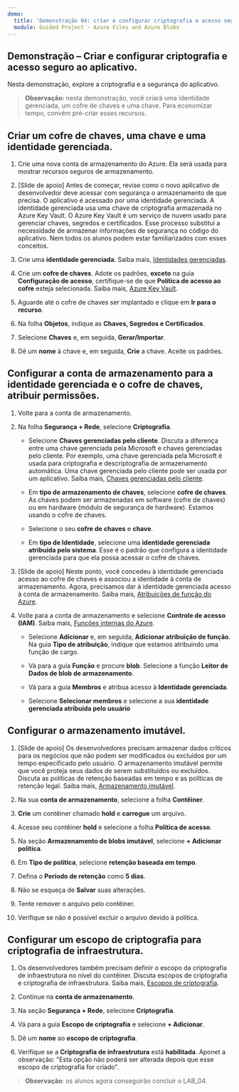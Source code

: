 ```yaml
---
demo:
  title: 'Demonstração 04: criar e configurar criptografia e acesso seguro ao aplicativo'
  module: Guided Project - Azure Files and Azure Blobs
--- 
```


## Demonstração – Criar e configurar criptografia e acesso seguro ao aplicativo. 

Nesta demonstração, explore a criptografia e a segurança do aplicativo.

> **Observação:** nesta demonstração, você criará uma identidade gerenciada, um cofre de chaves e uma chave. Para economizar tempo, convém pré-criar esses recursos. 

## Criar um cofre de chaves, uma chave e uma identidade gerenciada.

1. Crie uma nova conta de armazenamento do Azure. Ela será usada para mostrar recursos seguros de armazenamento.

1. [Slide de apoio] Antes de começar, revise como o novo aplicativo de desenvolvedor deve acessar com segurança o armazenamento de que precisa. O aplicativo é acessado por uma identidade gerenciada. A identidade gerenciada usa uma chave de criptografia armazenada no Azure Key Vault. O Azure Key Vault é um serviço de nuvem usado para gerenciar chaves, segredos e certificados. Esse processo substitui a necessidade de armazenar informações de segurança no código do aplicativo.  Nem todos os alunos podem estar familiarizados com esses conceitos.

1. Crie uma **identidade gerenciada**. Saiba mais, [Identidades gerenciadas](https://learn.microsoft.com/en-us/azure/active-directory/managed-identities-azure-resources/overview).

1. Crie um **cofre de chaves**. Adote os padrões, **exceto** na guia **Configuração de acesso**, certifique-se de que **Política de acesso ao cofre** esteja selecionada. Saiba mais, [Azure Key Vault](https://learn.microsoft.com/azure/active-directory/managed-identities-azure-resources/overview).

1. Aguarde até o cofre de chaves ser implantado e clique em **Ir para o recurso**.

1. Na folha **Objetos**, indique as **Chaves, Segredos e Certificados**.

1. Selecione **Chaves** e, em seguida, **Gerar/Importar**.

1. Dê um **nome** à chave e, em seguida, **Crie** a chave. Aceite os padrões.

## Configurar a conta de armazenamento para a identidade gerenciada e o cofre de chaves, atribuir permissões.

1. Volte para a conta de armazenamento.

1. Na folha **Segurança + Rede**, selecione **Criptografia**.

    - Selecione **Chaves gerenciadas pelo cliente**. Discuta a diferença entre uma chave gerenciada pela Microsoft e chaves gerenciadas pelo cliente. Por exemplo, uma chave gerenciada pela Microsoft é usada para criptografia e descriptografia de armazenamento automática. Uma chave gerenciada pelo cliente pode ser usada por um aplicativo. Saiba mais, [Chaves gerenciadas pelo cliente](https://learn.microsoft.com/azure/storage/common/customer-managed-keys-overview).

    - Em **tipo de armazenamento de chaves**, selecione **cofre de chaves**. As chaves podem ser armazenadas em software (cofre de chaves) ou em hardware (módulo de segurança de hardware). Estamos usando o cofre de chaves.

    - Selecione o seu **cofre de chaves** e **chave**.

    - Em **tipo de Identidade**, selecione uma **identidade gerenciada atribuída pelo sistema**. Esse é o padrão que configura a identidade gerenciada para que ela possa acessar o cofre de chaves.

1. [Slide de apoio] Neste ponto, você concedeu à identidade gerenciada acesso ao cofre de chaves e associou a identidade à conta de armazenamento. Agora, precisamos dar à identidade gerenciada acesso à conta de armazenamento. Saiba mais, [Atribuições de função do Azure](https://learn.microsoft.com/azure/role-based-access-control/role-assignments).

1. Volte para a conta de armazenamento e selecione **Controle de acesso (IAM)**. Saiba mais, [Funções internas do Azure](https://learn.microsoft.com/azure/role-based-access-control/built-in-roles).

    - Selecione **Adicionar** e, em seguida, **Adicionar atribuição de função**. Na guia **Tipo de atribuição**, indique que estamos atribuindo uma função de cargo.

    - Vá para a guia **Função** e procure **blob**. Selecione a função **Leitor de Dados de blob de armazenamento**.

    - Vá para a guia **Membros** e atribua acesso à **Identidade gerenciada**.

    - Selecione **Selecionar membros** e selecione a sua **identidade gerenciada atribuída pelo usuário**

## Configurar o armazenamento imutável.

1. [Slide de apoio] Os desenvolvedores precisam armazenar dados críticos para os negócios que não podem ser modificados ou excluídos por um tempo especificado pelo usuário. O armazenamento imutável permite que você proteja seus dados de serem substituídos ou excluídos. Discuta as políticas de retenção baseadas em tempo e as políticas de retenção legal. Saiba mais, [Armazenamento imutável](https://learn.microsoft.com/azure/storage/blobs/immutable-storage-overview).

1. Na sua **conta de armazenamento**, selecione a folha **Contêiner**.

1. **Crie** um contêiner chamado **hold** e **carregue** um arquivo.

1. Acesse seu contêiner **hold** e selecione a folha **Política de acesso**.

1. Na seção **Armazenamento de blobs imutável**, selecione **+ Adicionar política**.

1. Em **Tipo de política**, selecione **retenção baseada em tempo**.

1. Defina o **Período de retenção** como **5 dias**.

1. Não se esqueça de **Salvar** suas alterações.

1. Tente remover o arquivo pelo contêiner.

1. Verifique se não é possível excluir o arquivo devido à política.

## Configurar um escopo de criptografia para criptografia de infraestrutura.

1. Os desenvolvedores também precisam definir o escopo da criptografia de infraestrutura no nível do contêiner. Discuta escopos de criptografia e criptografia de infraestrutura. Saiba mais, [Escopos de criptografia](https://learn.microsoft.com/azure/storage/blobs/encryption-scope-overview).

1. Continue na **conta de armazenamento**.

1. Na seção **Segurança + Rede**, selecione **Criptografia**.

1. Vá para a guia **Escopo de criptografia** e selecione **+ Adicionar**.

1. Dê um **nome** ao **escopo de criptografia**.

1. Verifique se a **Criptografia de infraestrutura** está **habilitada**. Aponet a observação: "Esta opção não poderá ser alterada depois que esse escopo de criptografia for criado".

>**Observação**: os alunos agora conseguirão concluir o LAB_04. 
